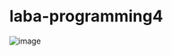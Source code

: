# laba-programming4
![image](https://github.com/ROBERTMEXICAN/laba-programming4/assets/98842811/0e31008c-1e07-4f69-bb9d-08356d272a11)

